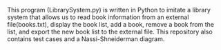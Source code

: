This program (LibrarySystem.py) is written in Python to imitate a library system that allows us to read book information from an external file(books.txt), display the book list, add a book, remove a book from the list, and export the new book list to the external file. 
This repository also contains test cases and a Nassi-Shneiderman diagram.
